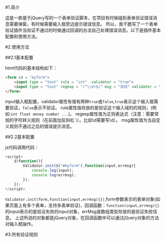 #1.简介

这是一款基于jQuery写的一个表单验证脚本，在项目有时候碰到表单验证错误消息需要弹窗，有时候需要输入框旁边提示错误信息。
所以，我干脆写了一个表单验证插件当验证不通过的时候通过回调的办法自己处理错误消息。以下是插件基本配置和使用方法。

#2.使用方法

##2.1基本配置

html代码的基本结构如下：

``` html
<form id = "myform">
    <input type = "text" rule = "int"  validator = "true">
    <input type = "text" regexp = "/^\\d+$/" msg = "测试" validator = "true">
</form>
``` 

input输入框配置，validator属性有值有两种`true`或`false`,`true`表示这个输入框需要验证，`false`表示不验证。
rule属性值存放的是验证这个输入域的的规则，(例如:`int float money number ...`)。
regexp属性值为正则表达式（注意：需要常规的字符转义规则（在前面加反斜杠 \）。比如\d需要写\\d）。
msg属性值为当自定义规则不通过之后的错误提示消息。

##2.2基本配置

js代码调用代码：

```javascript
<script>
    $(function(){
        Validator.init($("#myform"),function(input,errmsg){
            console.log(input);
            console.log(errmsg);
        });
    });
</script>
```
`Validator.init(form,function(input,errmsg){})`,form参数表示的表单对象(如果页面上有多个表单，支持多表单验证)，回调函数：`function(input,errmsg){}`的input表示的是验证失败的input对象，errMsg是数组类型存放的是验证失败信息。
上述所说的对象都是jQuery对象，在回调函数中可以通过jQuery对象的方法对输入框操作。

#3.所有验证规则
